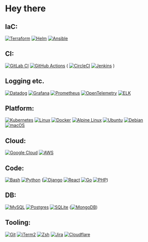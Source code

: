 # Hey there

## IaC:
[![Terraform](https://img.shields.io/badge/Terraform-844FBA?logo=terraform&logoColor=fff)](#)
[![Helm](https://img.shields.io/badge/Helm-0F1689?logo=helm&logoColor=fff)](#)
[![Ansible](https://img.shields.io/badge/Ansible-0e0e0e?logo=ansible&logoColor=fff)](#)
## CI:
[![GitLab CI](https://img.shields.io/badge/GitLab%20CI-FC6D26?logo=gitlab&logoColor=fff)](#)
[![GitHub Actions](https://img.shields.io/badge/GitHub_Actions-2088FF?logo=github-actions&logoColor=white)](#)
(
[![CircleCI](https://img.shields.io/badge/CircleCI-343434?logo=circleci&logoColor=fff)](#)
[![Jenkins](https://img.shields.io/badge/Jenkins-D24939?logo=jenkins&logoColor=white)](#)
)
## Logging etc.
[![Datadog](https://img.shields.io/badge/Datadog-632ca6?logo=datadog&logoColor=fff)](#)
[![Grafana](https://img.shields.io/badge/Grafana-ec6d13?logo=grafana&logoColor=fff)](#)
[![Prometheus](https://img.shields.io/badge/Prometheus-e64a22?logo=prometheus&logoColor=fff)](#)
[![OpenTelemetry](https://img.shields.io/badge/OpenTelemetry-a195ce?logo=opentelemetry&logoColor=fff)](#)
[![ELK](https://img.shields.io/badge/ELK-0077cc?logo=elastic&logoColor=fff)](#)
## Platform:
[![Kubernetes](https://img.shields.io/badge/Kubernetes-326CE5?logo=kubernetes&logoColor=fff)](#)
[![Linux](https://img.shields.io/badge/Linux-FCC624?logo=linux&logoColor=black)](#)
[![Docker](https://img.shields.io/badge/Docker-2496ED?logo=docker&logoColor=fff)](#)
[![Alpine Linux](https://img.shields.io/badge/Alpine%20Linux-0D597F?logo=alpinelinux&logoColor=fff)](#)
[![Ubuntu](https://img.shields.io/badge/Ubuntu-E95420?logo=ubuntu&logoColor=white)](#)
[![Debian](https://img.shields.io/badge/Debian-A81D33?logo=debian&logoColor=fff)](#)
[![macOS](https://img.shields.io/badge/macOS-000000?logo=apple&logoColor=F0F0F0)](#)
## Cloud:
[![Google Cloud](https://img.shields.io/badge/Google%20Cloud-%234285F4.svg?logo=google-cloud&logoColor=white)](#)
[![AWS](https://custom-icon-badges.demolab.com/badge/AWS-%23FF9900.svg?logo=aws&logoColor=white)](#)
## Code:
[![Bash](https://img.shields.io/badge/Bash-4EAA25?logo=gnubash&logoColor=fff)](#)
[![Python](https://img.shields.io/badge/Python-3776AB?logo=python&logoColor=fff)](#)
([![Django](https://img.shields.io/badge/Django-%23092E20.svg?logo=django&logoColor=white)](#)
[![React](https://img.shields.io/badge/React-%2320232a.svg?logo=react&logoColor=%2361DAFB)](#)
[![Go](https://img.shields.io/badge/Go-%2300ADD8.svg?&logo=go&logoColor=white)](#)
[![PHP](https://img.shields.io/badge/php-%23777BB4.svg?&logo=php&logoColor=white)](#))
## DB:
[![MySQL](https://img.shields.io/badge/MySQL-4479A1?logo=mysql&logoColor=fff)](#)
[![Postgres](https://img.shields.io/badge/Postgres-%23316192.svg?logo=postgresql&logoColor=white)](#)
[![SQLite](https://img.shields.io/badge/SQLite-%2307405e.svg?logo=sqlite&logoColor=white)](#)
([![MongoDB](https://img.shields.io/badge/MongoDB-%234ea94b.svg?logo=mongodb&logoColor=white)](#))
## Tooling:
[![Git](https://img.shields.io/badge/Git-F05032?logo=git&logoColor=fff)](#)
[![iTerm2](https://img.shields.io/badge/iTerm2-000000?logo=iterm2&logoColor=fff)](#)
[![Zsh](https://img.shields.io/badge/Zsh-F15A24?logo=zsh&logoColor=fff)](#)
[![Jira](https://img.shields.io/badge/Jira-0052CC?logo=jira&logoColor=fff)](#)
[![Cloudflare](https://img.shields.io/badge/Cloudflare-F38020?logo=Cloudflare&logoColor=white)](#)
